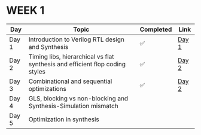 # WEEK 1

| Day | Topic | Completed | Link |
|-----|-------|-----------|------|
| Day 1 | Introduction to Verilog RTL design and Synthesis | ✅ | [Day 1](https://github.com/SanskarJain1009/RISC_V_Chip/tree/main/week_1/day_1) |
| Day 2 | Timing libs, hierarchical vs flat synthesis and efficient flop coding styles | ✅ | [Day 2](https://github.com/SanskarJain1009/RISC_V_Chip/tree/main/week_1/day_2) |
| Day 3 | Combinational and sequential optimizations | ✅ | [Day 2](https://github.com/SanskarJain1009/RISC_V_Chip/tree/main/week_1/day_3) |
| Day 4 | GLS, blocking vs non-blocking and Synthesis-Simulation mismatch |  |  |
| Day 5 | Optimization in synthesis |  |  |




